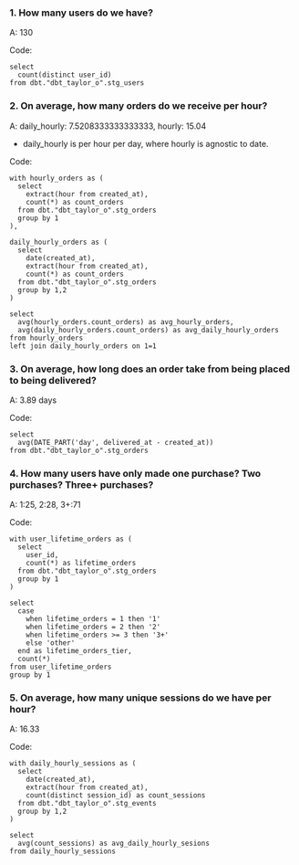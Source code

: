 ### 1. How many users do we have?
A: 130

Code:
```
select 
  count(distinct user_id)
from dbt."dbt_taylor_o".stg_users
```

### 2. On average, how many orders do we receive per hour?
A: daily_hourly: 7.5208333333333333, hourly: 15.04
* daily_hourly is per hour per day, where hourly is agnostic to date. 

Code:
``` 
with hourly_orders as (
  select 
    extract(hour from created_at),
    count(*) as count_orders
  from dbt."dbt_taylor_o".stg_orders
  group by 1
),

daily_hourly_orders as (
  select 
    date(created_at),
    extract(hour from created_at),
    count(*) as count_orders
  from dbt."dbt_taylor_o".stg_orders
  group by 1,2
)

select 
  avg(hourly_orders.count_orders) as avg_hourly_orders,
  avg(daily_hourly_orders.count_orders) as avg_daily_hourly_orders
from hourly_orders
left join daily_hourly_orders on 1=1
```

### 3. On average, how long does an order take from being placed to being delivered?
A: 3.89 days

Code: 
```
select 
  avg(DATE_PART('day', delivered_at - created_at))
from dbt."dbt_taylor_o".stg_orders
```

### 4. How many users have only made one purchase? Two purchases? Three+ purchases?
A: 1:25, 2:28, 3+:71

Code: 
```
with user_lifetime_orders as (
  select 
    user_id, 
    count(*) as lifetime_orders
  from dbt."dbt_taylor_o".stg_orders
  group by 1
)

select 
  case 
    when lifetime_orders = 1 then '1'
    when lifetime_orders = 2 then '2'
    when lifetime_orders >= 3 then '3+'
    else 'other'
  end as lifetime_orders_tier,
  count(*)
from user_lifetime_orders
group by 1
```

### 5. On average, how many unique sessions do we have per hour?
A: 16.33

Code:
```
with daily_hourly_sessions as (
  select 
    date(created_at),
    extract(hour from created_at),
    count(distinct session_id) as count_sessions
  from dbt."dbt_taylor_o".stg_events
  group by 1,2
)

select 
  avg(count_sessions) as avg_daily_hourly_sesions
from daily_hourly_sessions
```